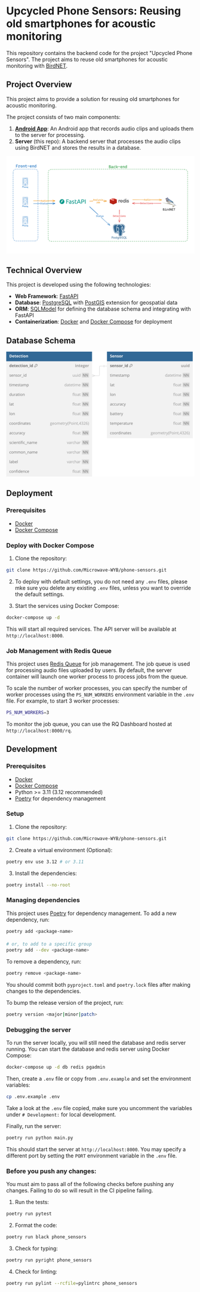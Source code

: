 # Upcycled Phone Sensors: Reusing old smartphones for acoustic monitoring

This repository contains the backend code for the project "Upcycled Phone Sensors". The project aims to reuse old smartphones for acoustic monitoring with [BirdNET](https://birdnet.cornell.edu/).

## Project Overview

This project aims to provide a solution for reusing old smartphones for acoustic monitoring.

The project consists of two main components:

1. [**Android App**](https://github.com/rjwc1/eardrum): An Android app that records audio clips and uploads them to the server for processing.
2. **Server** (this repo): A backend server that processes the audio clips using BirdNET and stores the results in a database.

![Overview](assets/overview.png)

## Technical Overview

This project is developed using the following technologies:

- **Web Framework**: [FastAPI](https://fastapi.tiangolo.com/)
- **Database**: [PostgreSQL](https://www.postgresql.org/) with [PostGIS](https://postgis.net/) extension for geospatial data
- **ORM**: [SQLModel](https://sqlmodel.tiangolo.com/) for defining the database schema and integrating with FastAPI
- **Containerization**: [Docker](https://www.docker.com/) and [Docker Compose](https://docs.docker.com/compose/) for deployment

## Database Schema

![db_schema](assets/phone_sensors_db.svg)

## Deployment

### Prerequisites

- [Docker](https://www.docker.com/)
- [Docker Compose](https://docs.docker.com/compose/)

### Deploy with Docker Compose

1. Clone the repository:

```sh
git clone https://github.com/Microwave-WYB/phone-sensors.git
```

2. To deploy with default settings, you do not need any `.env` files, please mke sure you delete any existing `.env` files, unless you want to override the default settings.

3. Start the services using Docker Compose:

```sh
docker-compose up -d
```

This will start all required services. The API server will be available at `http://localhost:8000`.

### Job Management with Redis Queue

This project uses [Redis Queue](https://python-rq.org/) for job management. The job queue is used for processing audio files uploaded by users. By default, the server container will launch one worker process to process jobs from the queue.

To scale the number of worker processes, you can specify the number of worker processes using the `PS_NUM_WORKERS` environment variable in the `.env` file. For example, to start 3 worker processes:

```sh
PS_NUM_WORKERS=3
```

To monitor the job queue, you can use the RQ Dashboard hosted at `http://localhost:8000/rq`.

## Development

### Prerequisites

- [Docker](https://www.docker.com/)
- [Docker Compose](https://docs.docker.com/compose/)
- Python >= 3.11 (3.12 recommended)
- [Poetry](https://python-poetry.org/) for dependency management

### Setup

1. Clone the repository:

```sh
git clone https://github.com/Microwave-WYB/phone-sensors.git
```

2. Create a virtual environment (Optional):

```sh
poetry env use 3.12 # or 3.11
```

3. Install the dependencies:

```sh
poetry install --no-root
```

### Managing dependencies

This project uses [Poetry](https://python-poetry.org/) for dependency management. To add a new dependency, run:

```sh
poetry add <package-name>

# or, to add to a specific group
poetry add --dev <package-name>
```

To remove a dependency, run:

```sh
poetry remove <package-name>
```

You should commit both `pyproject.toml` and `poetry.lock` files after making changes to the dependencies.

To bump the release version of the project, run:

```sh
poetry version <major|minor|patch>
```

### Debugging the server

To run the server locally, you will still need the database and redis server running. You can start the database and redis server using Docker Compose:

```sh
docker-compose up -d db redis pgadmin
```

Then, create a `.env` file or copy from `.env.example` and set the environment variables:

```sh
cp .env.example .env
```

Take a look at the `.env` file copied, make sure you uncomment the variables under `# Development:` for local development.

Finally, run the server:

```sh
poetry run python main.py
```

This should start the server at `http://localhost:8000`. You may specify a different port by setting the `PORT` environment variable in the `.env` file.

### Before you push any changes:

You must aim to pass all of the following checks before pushing any changes. Failing to do so will result in the CI pipeline failing.

1. Run the tests:

```sh
poetry run pytest
```

2. Format the code:

```sh
poetry run black phone_sensors
```

3. Check for typing:

```sh
poetry run pyright phone_sensors
```

4. Check for linting:

```sh
poetry run pylint --rcfile=pylintrc phone_sensors
```

